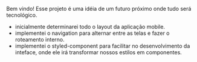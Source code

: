 Bem vindo! Esse projeto é uma idéia de um futuro próximo onde tudo será tecnológico.

- inicialmente determinarei todo o layout da aplicação mobile.
- implementei o navigation para alternar entre as telas e fazer o roteamento interno.
- implementei o styled-component para facilitar no desenvolvimento da inteface, onde ele irá transformar nossos estilos em componentes.

